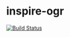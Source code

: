# inspire-ogr

[![Build Status](https://travis-ci.org/JuergenWeichand/inspire-ogr.svg?branch=master)](https://travis-ci.org/JuergenWeichand/inspire-ogr)